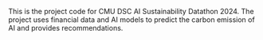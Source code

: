 This is the project code for CMU DSC AI Sustainability Datathon 2024. The project uses financial data and AI models to predict the carbon emission of AI and provides recommendations.
